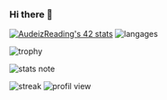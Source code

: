 ### Hi there 👋

<!--
**AudeizReading/AudeizReading** is a ✨ _special_ ✨ repository because its `README.md` (this file) appears on your GitHub profile.

Here are some ideas to get you started:

- 🔭 I’m currently working on ...
- 🌱 I’m currently learning ...
- 👯 I’m looking to collaborate on ...
- 🤔 I’m looking for help with ...
- 💬 Ask me about ...
- 📫 How to reach me: ...
- 😄 Pronouns: ...
- ⚡ Fun fact: ...
-->
[![AudeizReading's 42 stats](https://badge42.herokuapp.com/api/stats/alellouc?darkmode=true&privacyName=true&privacyEmail=true)](https://github.com/JaeSeoKim/badge42) ![langages](https://github-readme-stats.vercel.app/api/top-langs?username=audeizreading&show_icons=true&locale=en&layout=compact)

![trophy](https://github-profile-trophy.vercel.app/?username=audeizreading)

![stats note](https://github-readme-stats.vercel.app/api?username=audeizreading&show_icons=true&locale=en)

![streak](https://github-readme-streak-stats.herokuapp.com/?user=audeizreading&) ![profil view](https://komarev.com/ghpvc/?username=audeizreading&label=Profile%20views&color=0e75b6&style=flat)

<!-- ![icon]() -->


